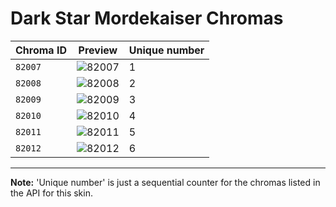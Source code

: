 # Dark Star Mordekaiser Chromas

| Chroma ID | Preview | Unique number |
|---|---|---|
| `82007` | ![82007](https://raw.communitydragon.org/latest/plugins/rcp-be-lol-game-data/global/default/v1/champion-chroma-images/82/82007.png) | 1 |
| `82008` | ![82008](https://raw.communitydragon.org/latest/plugins/rcp-be-lol-game-data/global/default/v1/champion-chroma-images/82/82008.png) | 2 |
| `82009` | ![82009](https://raw.communitydragon.org/latest/plugins/rcp-be-lol-game-data/global/default/v1/champion-chroma-images/82/82009.png) | 3 |
| `82010` | ![82010](https://raw.communitydragon.org/latest/plugins/rcp-be-lol-game-data/global/default/v1/champion-chroma-images/82/82010.png) | 4 |
| `82011` | ![82011](https://raw.communitydragon.org/latest/plugins/rcp-be-lol-game-data/global/default/v1/champion-chroma-images/82/82011.png) | 5 |
| `82012` | ![82012](https://raw.communitydragon.org/latest/plugins/rcp-be-lol-game-data/global/default/v1/champion-chroma-images/82/82012.png) | 6 |

---

**Note:** 'Unique number' is just a sequential counter for the chromas listed in the API for this skin.
